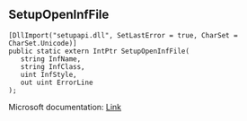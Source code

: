 ## SetupOpenInfFile

```
[DllImport("setupapi.dll", SetLastError = true, CharSet = CharSet.Unicode)]
public static extern IntPtr SetupOpenInfFile(
   string InfName,
   string InfClass,
   uint InfStyle,
   out uint ErrorLine
);
```

Microsoft documentation: [Link](https://docs.microsoft.com/en-us/windows/win32/api/setupapi/nf-setupapi-setupopeninffilew)
